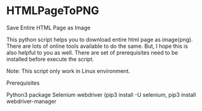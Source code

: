 # HTMLPageToPNG
Save Entire HTML Page as Image 

This python script helps you to download entire html page as image(png). There are lots of online tools available to do the same. But, I hope this is also helpful to you as well. There are set of prerequisites need to be installed before execute the script. 

Note: This script only work in Linux environment.

Prerequisites

Python3 package
Selenium webdriver (pip3 install -U selenium, pip3 install webdriver-manager
